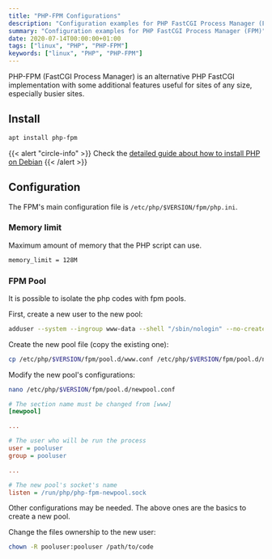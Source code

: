 ```yaml
---
title: "PHP-FPM Configurations"
description: "Configuration examples for PHP FastCGI Process Manager (FPM)"
summary: "Configuration examples for PHP FastCGI Process Manager (FPM)"
date: 2020-07-14T00:00:00+01:00
tags: ["linux", "PHP", "PHP-FPM"]
keywords: ["linux", "PHP", "PHP-FPM"]
---
```


PHP-FPM (FastCGI Process Manager) is an alternative PHP FastCGI implementation with some additional features useful for sites of any size, especially busier sites.

## Install

```bash
apt install php-fpm
```

{{< alert "circle-info" >}}
Check the [detailed guide about how to install PHP on Debian](../install/)
{{< /alert >}}
## Configuration

The FPM's main configuration file is `/etc/php/$VERSION/fpm/php.ini`.

### Memory limit

Maximum amount of memory that the PHP script can use.

```bash
memory_limit = 128M
```

### FPM Pool

It is possible to isolate the php codes with fpm pools.

First, create a new user to the new pool:

```bash
adduser --system --ingroup www-data --shell "/sbin/nologin" --no-create-home pooluser
```

Create the new pool file (copy the existing one):

```bash
cp /etc/php/$VERSION/fpm/pool.d/www.conf /etc/php/$VERSION/fpm/pool.d/newpool.conf
```

Modify the new pool's configurations:

```bash
nano /etc/php/$VERSION/fpm/pool.d/newpool.conf
```

```ini
# The section name must be changed from [www]
[newpool]

...

# The user who will be run the process
user = pooluser
group = pooluser

...

# The new pool's socket's name
listen = /run/php/php-fpm-newpool.sock
```
Other configurations may be needed. The above ones are the basics to create a new pool.

Change the files ownership to the new user:

``` bash
chown -R pooluser:pooluser /path/to/code
```
